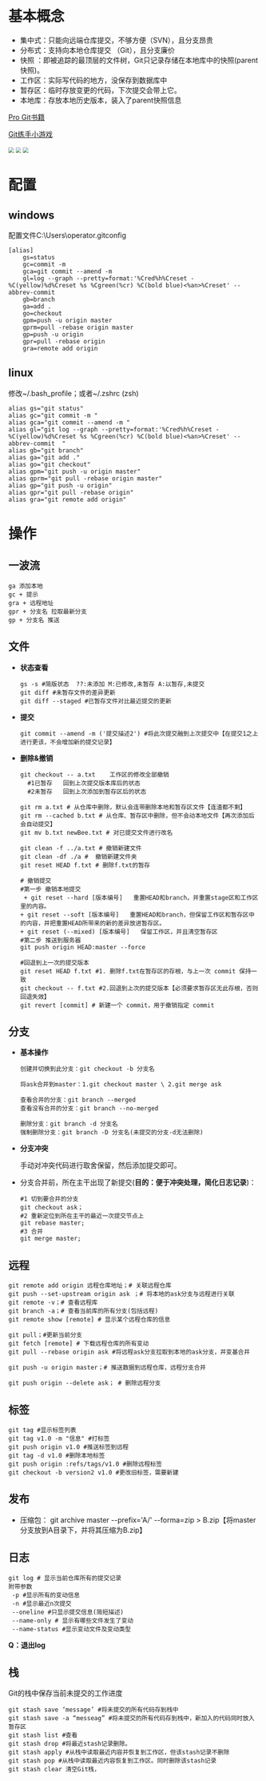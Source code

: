 # 基本概念

+ 集中式：只能向远端仓库提交，不够方便（SVN），且分支昂贵
+ 分布式：支持向本地仓库提交 （Git），且分支廉价
+ 快照 ：即被追踪的最顶层的文件树，Git只记录存储在本地库中的快照(parent快照)。
+ 工作区：实际写代码的地方，没保存到数据库中
+ 暂存区：临时存放变更的代码，下次提交会带上它。
+ 本地库：存放本地历史版本，装入了parent快照信息

[Pro Git书籍](https://git-scm.com/book/zh/v2)

[Git练手小游戏](https://learngitbranching.js.org)

<img src="https://lizhuo-file.oss-cn-hangzhou.aliyuncs.com/img/Snipaste_2022-05-16_23-05-57.png" style="zoom:67%;" />

<img src="https://lizhuo-file.oss-cn-hangzhou.aliyuncs.com/img/Snipaste_2022-05-16_23-09-56.png" style="zoom:67%;" />

<img src="https://lizhuo-file.oss-cn-hangzhou.aliyuncs.com/img/Snipaste_2022-05-16_23-11-00.png" style="zoom:67%;" />

#  配置

## windows

配置文件C:\Users\operator\.gitconfig

```
[alias]
	gs=status
	gc=commit -m
	gca=git commit --amend -m
	gl=log --graph --pretty=format:'%Cred%h%Creset -%C(yellow)%d%Creset %s %Cgreen(%cr) %C(bold blue)<%an>%Creset' --abbrev-commit  
	gb=branch
	ga=add .
	go=checkout
	gpm=push -u origin master
	gprm=pull -rebase origin master
	gp=push -u origin
	gpr=pull -rebase origin
	gra=remote add origin
```

## linux

修改~/.bash_profile；或者~/.zshrc (zsh)

```
alias gs="git status"
alias gc="git commit -m "
alias gca="git commit --amend -m "
alias gl="git log --graph --pretty=format:'%Cred%h%Creset -%C(yellow)%d%Creset %s %Cgreen(%cr) %C(bold blue)<%an>%Creset' --abbrev-commit  "
alias gb="git branch"
alias ga="git add ."
alias go="git checkout"
alias gpm="git push -u origin master"
alias gprm="git pull -rebase origin master"
alias gp="git push -u origin"
alias gpr="git pull -rebase origin"
alias gra="git remote add origin"
```

# 操作

## 一波流

```
ga 添加本地
gc + 提示
gra + 远程地址
gpr + 分支名 拉取最新分支
gp + 分支名 推送
```

## 文件

+ **状态查看**

    ```
    gs -s #简版状态  ??:未添加 M:已修改,未暂存 A:以暂存,未提交
    git diff #未暂存文件的差异更新
    git diff --staged #已暂存文件对比最近提交的更新
    ```

+  **提交**

    ```
    git commit --amend -m ('提交描述2') #将此次提交融到上次提交中【在提交1之上进行更该，不会增加新的提交记录】
    ```

+ **删除&撤销**

    ```
    git checkout -- a.txt    工作区的修改全部撤销
      #1已暂存   回到上次提交版本库后的状态
      #2未暂存	  回到上次添加到暂存区后的状态
      
    git rm a.txt # 从仓库中删除，默认会连带删除本地和暂存区文件【连渣都不剩】
    git rm --cached b.txt # 从仓库、暂存区中删除，但不会动本地文件【再次添加后会自动提交】
    git mv b.txt newBee.txt # 对已提交文件进行改名
    
    git clean -f ../a.txt # 撤销新建文件
    git clean -df ./a #  撤销新建文件夹
    git reset HEAD f.txt # 删除f.txt的暂存
    
    # 撤销提交
    #第一步 撤销本地提交
     + git reset --hard [版本编号]   重置HEAD和branch，并重置stage区和工作区里的内容。
    + git reset --soft [版本编号]   重置HEAD和branch，但保留工作区和暂存区中的内容，并把重置HEAD所带来的新的差异放进暂存区。
    + git reset (--mixed) [版本编号]   保留工作区，并且清空暂存区
    #第二步 推送到服务器
    git push origin HEAD:master --force
    
    #回退到上一次的提交版本
    git reset HEAD f.txt #1. 删除f.txt在暂存区的存根，与上一次 commit 保持一致
    git checkout -- f.txt #2.回退到上次的提交版本【必须要求暂存区无此存根，否则回退失效】
    git revert [commit] # 新建一个 commit，用于撤销指定 commit
    ```

## 分支

+ **基本操作**

    ```
    创建并切换到此分支：git checkout -b 分支名
    
    将ask合并到master：1.git checkout master \ 2.git merge ask
    
    查看合并的分支：git branch --merged
    查看没有合并的分支：git branch --no-merged
    
    删除分支：git branch -d 分支名
    强制删除分支：git branch -D 分支名(未提交的分支-d无法删除)
    ```

+ **分支冲突**

    手动对冲突代码进行取舍保留，然后添加提交即可。

+ 分支合并前，所在主干出现了新提交(**目的：便于冲突处理，简化日志记录**)：

    ```
    #1 切到要合并的分支
    git checkout ask；
    #2 重新定位到所在主干的最近一次提交节点上
    git rebase master;
    #3 合并
    git merge master;
    ```

## 远程

```
git remote add origin 远程仓库地址；# 关联远程仓库
git push --set-upstream origin ask ；# 将本地的ask分支与远程进行关联
git remote -v；# 查看远程库
git branch -a；# 查看当前库的所有分支(包括远程)
git remote show [remote] # 显示某个远程仓库的信息

git pull；#更新当前分支
git fetch [remote] # 下载远程仓库的所有变动
git pull --rebase origin ask #将远程ask分支拉取到本地的ask分支，并变基合并

git push -u origin master；# 推送数据到远程仓库，远程分支合并

git push origin --delete ask； # 删除远程分支
```

##  标签

```
git tag #显示标签列表
git tag v1.0 -m "信息" #打标签
git push origin v1.0 #推送标签到远程
git tag -d v1.0 #删除本地标签
git push origin :refs/tags/v1.0 #删除远程标签
git checkout -b version2 v1.0 #更改旧标签，需要新建
```

## 发布

- 压缩包： git archive master --prefix='A/' --forma=zip > B.zip【将master分支放到A目录下，并将其压缩为B.zip】

##  日志

```
git log # 显示当前仓库所有的提交记录
附带参数
 -p #显示所有的变动信息
 -n #显示最近n次提交
 --oneline #只显示提交信息(简短描述) 
 --name-only # 显示有哪些文件发生了变动
 --name-status #显示变动文件及变动类型
```

**Q：退出log**

##  栈

Git的栈中保存当前未提交的工作进度

```
git stash save ‘message’ #将未提交的所有代码存到栈中
git stash save -a “messeag” #将未提交的所有代码存到栈中，新加入的代码同时放入暂存区
git stash list #查看
git stash drop #将最近stash记录删除。
git stash apply #从栈中读取最近内容并恢复到工作区，但该stash记录不删除
git stash pop #从栈中读取最近内容恢复到工作区。同时删除该stash记录
git stash clear 清空Git栈，
```

